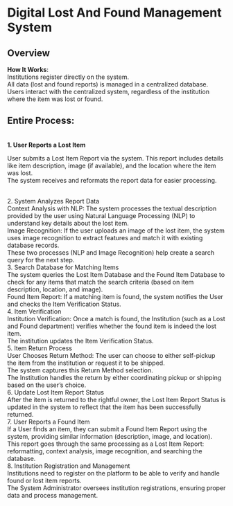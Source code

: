 <h1>Digital Lost And Found Management System</h1>
<h2>Overview</h2>
<b>How It Works</b>:<br>
Institutions register directly on the system.<br>
All data (lost and found reports) is managed in a centralized database.<br>
Users interact with the centralized system, regardless of the institution where the item was lost or found.<br>
<h2>Entire Process: </h2><br>
<b>1. User Reports a Lost Item</b><br>
<p>User submits a Lost Item Report via the system. This report includes details like item description, image (if available), and the location where the item was lost.<br>
The system receives and reformats the report data for easier processing.</p><br>
2. System Analyzes Report Data<br>
Context Analysis with NLP: The system processes the textual description provided by the user using Natural Language Processing (NLP) to understand key details about the lost item.<br>
Image Recognition: If the user uploads an image of the lost item, the system uses image recognition to extract features and match it with existing database records.<br>
These two processes (NLP and Image Recognition) help create a search query for the next step.<br>
3. Search Database for Matching Items<br>
The system queries the Lost Item Database and the Found Item Database to check for any items that match the search criteria (based on item description, location, and image).<br>
Found Item Report: If a matching item is found, the system notifies the User and checks the Item Verification Status.<br>
4. Item Verification<br>
Institution Verification: Once a match is found, the Institution (such as a Lost and Found department) verifies whether the found item is indeed the lost item.<br>
The institution updates the Item Verification Status.<br>
5. Item Return Process<br>
User Chooses Return Method: The user can choose to either self-pickup the item from the institution or request it to be shipped.<br>
The system captures this Return Method selection.<br>
The Institution handles the return by either coordinating pickup or shipping based on the user’s choice.<br>
6. Update Lost Item Report Status<br>
After the item is returned to the rightful owner, the Lost Item Report Status is updated in the system to reflect that the item has been successfully returned.<br>
7. User Reports a Found Item<br>
If a User finds an item, they can submit a Found Item Report using the system, providing similar information (description, image, and location).<br>
This report goes through the same processing as a Lost Item Report: reformatting, context analysis, image recognition, and searching the database.<br>
8. Institution Registration and Management<br>
Institutions need to register on the platform to be able to verify and handle found or lost item reports.<br>
The System Administrator oversees institution registrations, ensuring proper data and process management.<br>
